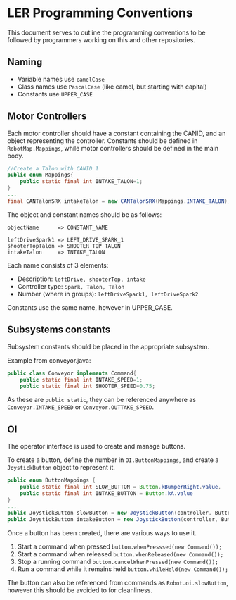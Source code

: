 # LER Programming Conventions
This document serves to outline the programming conventions to be followed by programmers working on this and other repositories.

## Naming
 - Variable names use `camelCase`
 - Class names use `PascalCase` (like camel, but starting with capital)
 - Constants use `UPPER_CASE`
 
## Motor Controllers
Each motor controller should have a constant containing the CANID, and an object representing the controller. Constants should be defined in `RobotMap.Mappings`, while motor controllers should be defined in the main body.
``` java
//Create a Talon with CANID 1
public enum Mappings{
    public static final int INTAKE_TALON=1;
}
...
final CANTalonSRX intakeTalon = new CANTalonSRX(Mappings.INTAKE_TALON);
```

The object and constant names should be as follows:
``` 
objectName      => CONSTANT_NAME

leftDriveSpark1 => LEFT_DRIVE_SPARK_1
shooterTopTalon => SHOOTER_TOP_TALON
intakeTalon     => INTAKE_TALON
 ```
Each name consists of 3 elements:
- Description: `leftDrive, shooterTop, intake`
- Controller type: `Spark, Talon, Talon`
- Number (where in groups): `leftDriveSpark1, leftDriveSpark2`

Constants use the same name, however in UPPER_CASE. 

## Subsystems constants
Subsystem constants should be placed in the appropriate subsystem. 

Example from conveyor.java:
```java 
public class Conveyor implements Command{
    public static final int INTAKE_SPEED=1;
    public static final int SHOOTER_SPEED=0.75;
```
As these are `public static`, they can be referenced anywhere as `Conveyor.INTAKE_SPEED` or `Conveyor.OUTTAKE_SPEED`.

## OI
The operator interface is used to create and manage buttons.

To create a button, define the number in `OI.ButtonMappings`, and create a `JoystickButton` object to represent it.

```java
public enum ButtonMappings {
    public static final int SLOW_BUTTON = Button.kBumperRight.value,
    public static final int INTAKE_BUTTON = Button.kA.value
}
...
public JoystickButton slowButton = new JoystickButton(controller, ButtonMappings.SLOW_BUTTON)
public JoystickButton intakeButton = new JoystickButton(controller, ButtonMappings.INTAKE_BUTTON)
```

Once a button has been created, there are various ways to use it.

1) Start a command when pressed `button.whenPresssed(new Command());`
2) Start a command when released `button.whenReleased(new Command());`
3) Stop a running command `button.cancelWhenPressed(new Command());`
4) Run a command while it remains held `button.whileHeld(new Command());` 

The button can also be referenced from commands as `Robot.oi.slowButton`, however this should be avoided to for cleanliness.